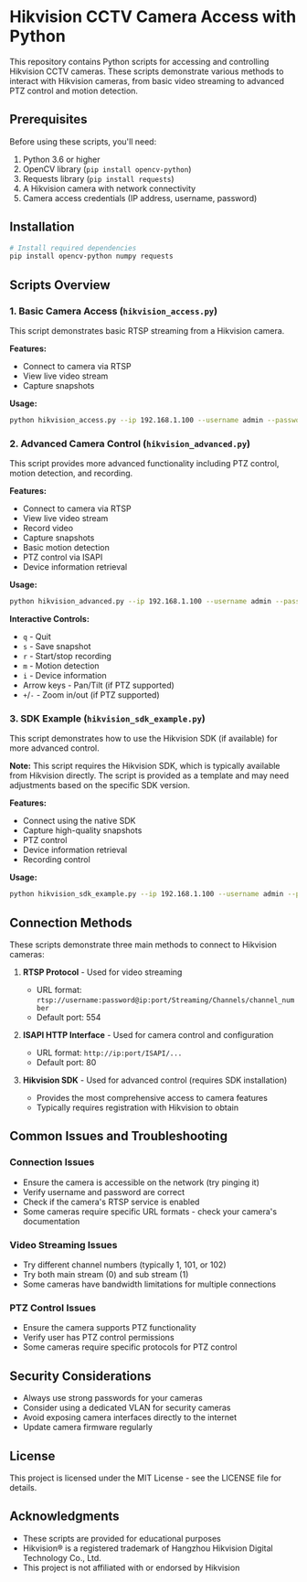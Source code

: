 # Hikvision CCTV Camera Access with Python

This repository contains Python scripts for accessing and controlling Hikvision CCTV cameras. These scripts demonstrate various methods to interact with Hikvision cameras, from basic video streaming to advanced PTZ control and motion detection.

## Prerequisites

Before using these scripts, you'll need:

1. Python 3.6 or higher
2. OpenCV library (`pip install opencv-python`)
3. Requests library (`pip install requests`)
4. A Hikvision camera with network connectivity
5. Camera access credentials (IP address, username, password)

## Installation

```bash
# Install required dependencies
pip install opencv-python numpy requests
```

## Scripts Overview

### 1. Basic Camera Access (`hikvision_access.py`)

This script demonstrates basic RTSP streaming from a Hikvision camera.

**Features:**
- Connect to camera via RTSP
- View live video stream
- Capture snapshots

**Usage:**
```bash
python hikvision_access.py --ip 192.168.1.100 --username admin --password your_password --output ./snapshots
```

### 2. Advanced Camera Control (`hikvision_advanced.py`)

This script provides more advanced functionality including PTZ control, motion detection, and recording.

**Features:**
- Connect to camera via RTSP
- View live video stream
- Record video
- Capture snapshots
- Basic motion detection
- PTZ control via ISAPI
- Device information retrieval

**Usage:**
```bash
python hikvision_advanced.py --ip 192.168.1.100 --username admin --password your_password --output ./output
```

**Interactive Controls:**
- `q` - Quit
- `s` - Save snapshot
- `r` - Start/stop recording
- `m` - Motion detection
- `i` - Device information
- Arrow keys - Pan/Tilt (if PTZ supported)
- `+`/`-` - Zoom in/out (if PTZ supported)

### 3. SDK Example (`hikvision_sdk_example.py`)

This script demonstrates how to use the Hikvision SDK (if available) for more advanced control.

**Note:** This script requires the Hikvision SDK, which is typically available from Hikvision directly. The script is provided as a template and may need adjustments based on the specific SDK version.

**Features:**
- Connect using the native SDK
- Capture high-quality snapshots
- PTZ control
- Device information retrieval
- Recording control

**Usage:**
```bash
python hikvision_sdk_example.py --ip 192.168.1.100 --username admin --password your_password --output ./output --capture
```

## Connection Methods

These scripts demonstrate three main methods to connect to Hikvision cameras:

1. **RTSP Protocol** - Used for video streaming
   - URL format: `rtsp://username:password@ip:port/Streaming/Channels/channel_number`
   - Default port: 554

2. **ISAPI HTTP Interface** - Used for camera control and configuration
   - URL format: `http://ip:port/ISAPI/...`
   - Default port: 80

3. **Hikvision SDK** - Used for advanced control (requires SDK installation)
   - Provides the most comprehensive access to camera features
   - Typically requires registration with Hikvision to obtain

## Common Issues and Troubleshooting

### Connection Issues
- Ensure the camera is accessible on the network (try pinging it)
- Verify username and password are correct
- Check if the camera's RTSP service is enabled
- Some cameras require specific URL formats - check your camera's documentation

### Video Streaming Issues
- Try different channel numbers (typically 1, 101, or 102)
- Try both main stream (0) and sub stream (1)
- Some cameras have bandwidth limitations for multiple connections

### PTZ Control Issues
- Ensure the camera supports PTZ functionality
- Verify user has PTZ control permissions
- Some cameras require specific protocols for PTZ control

## Security Considerations

- Always use strong passwords for your cameras
- Consider using a dedicated VLAN for security cameras
- Avoid exposing camera interfaces directly to the internet
- Update camera firmware regularly

## License

This project is licensed under the MIT License - see the LICENSE file for details.

## Acknowledgments

- These scripts are provided for educational purposes
- Hikvision® is a registered trademark of Hangzhou Hikvision Digital Technology Co., Ltd.
- This project is not affiliated with or endorsed by Hikvision